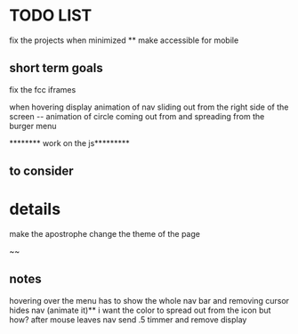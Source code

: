 TODO LIST
==

fix the projects when minimized 
** make accessible for mobile




short term goals
--

fix the fcc iframes


when hovering display animation of nav sliding out from the right side of the screen
-- animation of circle coming out from and spreading from the burger menu
 


******** work on the js*********


to consider 
--



details 
==
make the apostrophe change the theme of the page

~~



notes
--
hovering over the menu has to show the whole nav bar and removing cursor hides nav (animate it)**
i want the color to spread out from the icon but how?
after mouse leaves nav send .5 timmer and remove display




